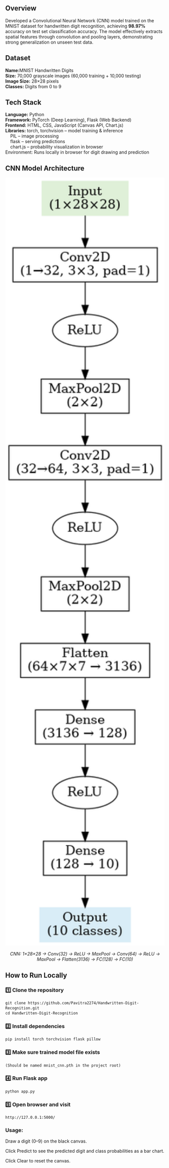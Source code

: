 ## Overview

Developed a Convolutional Neural Network (CNN) model trained on the MNIST dataset for handwritten digit recognition, achieving <strong>98.97%</strong> accuracy on test set classification accuracy. The model effectively extracts spatial features through convolution and pooling layers, demonstrating strong generalization on unseen test data.

## Dataset

<b>Name:</b>MNIST Handwritten Digits<br>
<b>Size:</b> 70,000 grayscale images (60,000 training + 10,000 testing)<br>
<b>Image Size:</b> 28×28 pixels<br>
<b>Classes:</b> Digits from 0 to 9<br>

## Tech Stack

<b>Language:</b> Python<br>
<b>Framework:</b> PyTorch (Deep Learning), Flask (Web Backend)<br>
<b>Frontend:</b> HTML, CSS, JavaScript (Canvas API, Chart.js)<br>
<b>Libraries:</b> torch, torchvision – model training & inference<br>
&nbsp;&nbsp;&nbsp;&nbsp;PIL – image processing<br>
&nbsp;&nbsp;&nbsp;&nbsp;flask – serving predictions<br>
&nbsp;&nbsp;&nbsp;&nbsp;chart.js – probability visualization in browser<br>
Environment: Runs locally in browser for digit drawing and prediction

## CNN Model Architecture

<div align="center">
  <img src="images/cnn_architecture_diagram.png"
       alt="CNN Architecture Diagram (Conv → ReLU → MaxPool → Conv → ReLU → MaxPool → Flatten → FC → FC)"
       width="720">
  <p><em>CNN: 1×28×28 → Conv(32) → ReLU → MaxPool → Conv(64) → ReLU → MaxPool → Flatten(3136) → FC(128) → FC(10)</em></p>
</div>

## How to Run Locally

### 1️⃣ Clone the repository

    git clone https://github.com/Pavitra2274/Handwritten-Digit-Recognition.git
    cd Handwritten-Digit-Recognition

### 2️⃣ Install dependencies

    pip install torch torchvision flask pillow

### 3️⃣ Make sure trained model file exists

    (Should be named mnist_cnn.pth in the project root)

### 4️⃣ Run Flask app

    python app.py

### 5️⃣ Open browser and visit

    http://127.0.0.1:5000/

### Usage:

Draw a digit (0–9) on the black canvas.

Click Predict to see the predicted digit and class probabilities as a bar chart.

Click Clear to reset the canvas.

